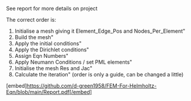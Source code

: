 See report for more details on project


The correct order is:
1. Initialise a mesh giving it Element_Edge_Pos and Nodes_Per_Element"
2. Build the mesh"
3. Apply the initial conditions"
4. Apply the Dirichlet conditions"
5. Assign Eqn Numbers"
6. Apply Neumann Conditions / set PML elements"
7. Initialise the mesh Res and Jac"
8. Calculate the iteration"
(order is only a guide, can be changed a little)


[embed]https://github.com/d-green1958/FEM-For-Helmholtz-Eqn/blob/main/Report.pdf[/embed]

 





